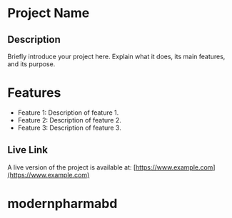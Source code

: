 # Project Name

## Description

Briefly introduce your project here. Explain what it does, its main features, and its purpose.

# Features
- Feature 1: Description of feature 1.
- Feature 2: Description of feature 2.
- Feature 3: Description of feature 3.

## Live Link

A live version of the project is available at: [https://www.example.com](https://www.example.com)
# modernpharmabd
